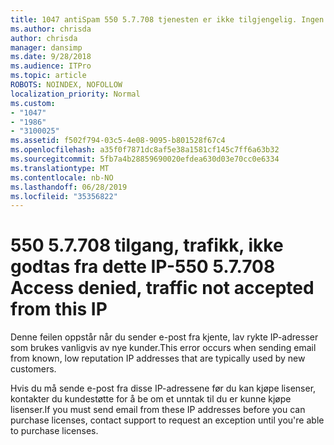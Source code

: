 ```yaml
---
title: 1047 antiSpam 550 5.7.708 tjenesten er ikke tilgjengelig. Ingen tilgang, ikke godtas fra dette IP-trafikk
ms.author: chrisda
author: chrisda
manager: dansimp
ms.date: 9/28/2018
ms.audience: ITPro
ms.topic: article
ROBOTS: NOINDEX, NOFOLLOW
localization_priority: Normal
ms.custom:
- "1047"
- "1986"
- "3100025"
ms.assetid: f502f794-03c5-4e08-9095-b801528f67c4
ms.openlocfilehash: a35f0f7871dc8af5e38a1581cf145c7ff6a63b32
ms.sourcegitcommit: 5fb7a4b28859690020efdea630d03e70cc0e6334
ms.translationtype: MT
ms.contentlocale: nb-NO
ms.lasthandoff: 06/28/2019
ms.locfileid: "35356822"
---
```

# <a name="550-57708-access-denied-traffic-not-accepted-from-this-ip"></a><span data-ttu-id="11a47-103">550 5.7.708 tilgang, trafikk, ikke godtas fra dette IP-</span><span class="sxs-lookup"><span data-stu-id="11a47-103">550 5.7.708 Access denied, traffic not accepted from this IP</span></span>

<span data-ttu-id="11a47-104">Denne feilen oppstår når du sender e-post fra kjente, lav rykte IP-adresser som brukes vanligvis av nye kunder.</span><span class="sxs-lookup"><span data-stu-id="11a47-104">This error occurs when sending email from known, low reputation IP addresses that are typically used by new customers.</span></span>

<span data-ttu-id="11a47-105">Hvis du må sende e-post fra disse IP-adressene før du kan kjøpe lisenser, kontakter du kundestøtte for å be om et unntak til du er kunne kjøpe lisenser.</span><span class="sxs-lookup"><span data-stu-id="11a47-105">If you must send email from these IP addresses before you can purchase licenses, contact support to request an exception until you're able to purchase licenses.</span></span>
